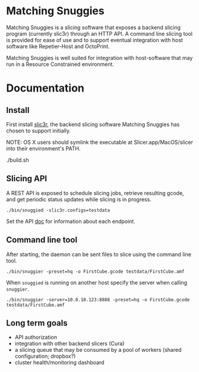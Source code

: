 Matching Snuggies
=================

Matching Snuggies is a slicing software that exposes a backend slicing program
(currently slic3r) through an HTTP API.  A command line slicing tool is
provided for ease of use and to support eventual integration with host software
like Repetier-Host and OctoPrint.

Matching Snuggies is well suited for integration with host-software that may
run in a Resource Constrained environment.

Documentation
=============

Install
-------

First install [slic3r](http://slic3r.org/download), the backend slicing
software Matching Snuggies has chosen to support initially.

NOTE: OS X users should symlink the executable at Slicer.app/MacOS/slicer into
their environment's PATH.

./build.sh

Slicing API
-----------

A REST API is exposed to schedule slicing jobs, retrieve resulting gcode, and
get periodic status updates while slicing is in progress.

```
./bin/snuggied -slic3r.configs=testdata
```

Set the API [doc](API.md) for information about each endpoint.

Command line tool
-----------------

After starting, the daemon can be sent files to slice using the command line
tool.

```
./bin/snuggier -preset=hq -o FirstCube.gcode testdata/FirstCube.amf
```

When `snuggied` is running on another host specify the server when calling `snuggier`.

```
./bin/snuggier -server=10.0.10.123:8888 -preset=hq -o FirstCube.gcode testdata/FirstCube.amf
```

Long term goals
---------------

- API authorization
- integration with other backend slicers (Cura)
- a slicing queue that may be consumed by a pool of workers (shared
  configuration; dropbox?)
- cluster health/monitoring dashboard
